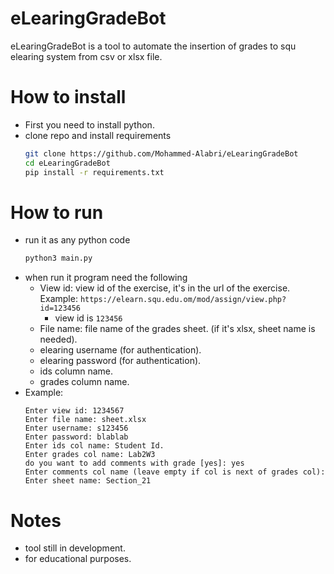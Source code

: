 # eLearingGradeBot
eLearingGradeBot is a tool to automate the insertion of grades to squ elearing system from csv or xlsx file.

# How to install
* First you need to install python.
* clone repo and install requirements
    ```bash
    git clone https://github.com/Mohammed-Alabri/eLearingGradeBot
    cd eLearingGradeBot
    pip install -r requirements.txt
    ```
# How to run
* run it as any python code
    ```bash
    python3 main.py
    ```
* when run it program need the following
    * View id: view id of the exercise, it's in the url of the exercise. Example:
        ```https://elearn.squ.edu.om/mod/assign/view.php?id=123456```
        * view id is ```123456```
    * File name: file name of the grades sheet. (if it's xlsx, sheet name is needed).
    * elearing username (for authentication).
    * elearing password (for authentication).
    * ids column name.
    * grades column name.
* Example:
    ```
    Enter view id: 1234567
    Enter file name: sheet.xlsx
    Enter username: s123456
    Enter password: blablab
    Enter ids col name: Student Id.
    Enter grades col name: Lab2W3
    do you want to add comments with grade [yes]: yes
    Enter comments col name (leave empty if col is next of grades col):
    Enter sheet name: Section_21
    ```
# Notes
* tool still in development.
* for educational purposes.
